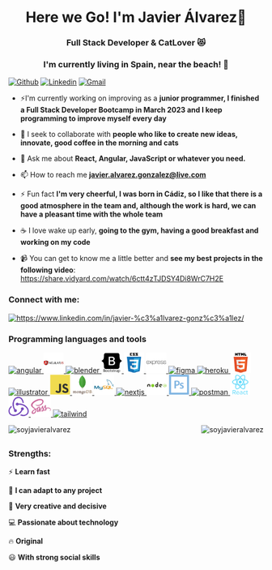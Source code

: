 <h1 align="center">Here we Go! I'm Javier Álvarez🤙</h1>
<h3 align="center">Full Stack Developer & CatLover 😻</h3>
<h3 align="center">I'm currently living in Spain, near the beach! 🌊</h3>

[![Github](https://img.shields.io/badge/-Github-000?style=flat&logo=Github&logoColor=white)](https://github.com/Soyjavieralvarez)
[![Linkedin](https://img.shields.io/badge/-LinkedIn-blue?style=flat&logo=Linkedin&logoColor=white)](https://www.linkedin.com/in/javier-%C3%A1lvarez-gonz%C3%A1lez/)
[![Gmail](https://img.shields.io/badge/-Gmail-c14438?style=flat&logo=Gmail&logoColor=white)](mailto:javier.alvarez.gonzalez.com)

- ⚡I'm currently working on improving as a **junior programmer, I finished a Full Stack Developer Bootcamp in March 2023 and I keep programming to improve myself every day**

- 👯 I seek to collaborate with **people who like to create new ideas, innovate, good coffee in the morning and cats**

- 💬 Ask me about **React, Angular, JavaScript or whatever you need.**

- 📫 How to reach me **javier.alvarez.gonzalez@live.com**

- ⚡ Fun fact **I'm very cheerful, I was born in Cádiz, so I like that there is a good atmosphere in the team and, although the work is hard, we can have a pleasant time with the whole team**

- ☕ I love wake up early, **going to the gym, having a good breakfast and working on my code**

- 📹 You can get to know me a little better and **see my best projects in the following video**: https://share.vidyard.com/watch/6ctt4zTJDSY4Di8WrC7H2E

<h3 align="left">Connect with me:</h3>
<p align="left">
<a href="https://linkedin.com/in/https://www.linkedin.com/in/javier-%c3%a1lvarez-gonz%c3%a1lez/" target="blank"><img align="center" src="https://raw.githubusercontent.com/rahuldkjain/github-profile-readme-generator/master/src/images/icons/Social/linked-in-alt.svg" alt="https://www.linkedin.com/in/javier-%c3%a1lvarez-gonz%c3%a1lez/" height="30" width="40" /></a>
</p>

<h3 align="left">Programming languages and tools</h3>
<p align="left"> <a href="https://angular.io" target="_blank" rel="noreferrer"> <img src="https://angular.io/assets/images/logos/angular/angular.svg" alt="angular" width="40" height="40"/> </a> <a href="https://angular.io" target="_blank" rel="noreferrer"> <img src="https://raw.githubusercontent.com/devicons/devicon/master/icons/angularjs/angularjs-original-wordmark.svg" alt="angularjs" width="40" height="40"/> </a> <a href="https://www.blender.org/" target="_blank" rel="noreferrer"> <img src="https://download.blender.org/branding/community/blender_community_badge_white.svg" alt="blender" width="40" height="40"/> </a> <a href="https://getbootstrap.com" target="_blank" rel="noreferrer"> <img src="https://raw.githubusercontent.com/devicons/devicon/master/icons/bootstrap/bootstrap-plain-wordmark.svg" alt="bootstrap" width="40" height="40"/> </a> <a href="https://www.w3schools.com/css/" target="_blank" rel="noreferrer"> <img src="https://raw.githubusercontent.com/devicons/devicon/master/icons/css3/css3-original-wordmark.svg" alt="css3" width="40" height="40"/> </a> <a href="https://expressjs.com" target="_blank" rel="noreferrer"> <img src="https://raw.githubusercontent.com/devicons/devicon/master/icons/express/express-original-wordmark.svg" alt="express" width="40" height="40"/> </a> <a href="https://www.figma.com/" target="_blank" rel="noreferrer"> <img src="https://www.vectorlogo.zone/logos/figma/figma-icon.svg" alt="figma" width="40" height="40"/> </a> <a href="https://heroku.com" target="_blank" rel="noreferrer"> <img src="https://www.vectorlogo.zone/logos/heroku/heroku-icon.svg" alt="heroku" width="40" height="40"/> </a> <a href="https://www.w3.org/html/" target="_blank" rel="noreferrer"> <img src="https://raw.githubusercontent.com/devicons/devicon/master/icons/html5/html5-original-wordmark.svg" alt="html5" width="40" height="40"/> </a> <a href="https://www.adobe.com/in/products/illustrator.html" target="_blank" rel="noreferrer"> <img src="https://www.vectorlogo.zone/logos/adobe_illustrator/adobe_illustrator-icon.svg" alt="illustrator" width="40" height="40"/> </a> <a href="https://developer.mozilla.org/en-US/docs/Web/JavaScript" target="_blank" rel="noreferrer"> <img src="https://raw.githubusercontent.com/devicons/devicon/master/icons/javascript/javascript-original.svg" alt="javascript" width="40" height="40"/> </a> <a href="https://www.mongodb.com/" target="_blank" rel="noreferrer"> <img src="https://raw.githubusercontent.com/devicons/devicon/master/icons/mongodb/mongodb-original-wordmark.svg" alt="mongodb" width="40" height="40"/> </a> <a href="https://www.mysql.com/" target="_blank" rel="noreferrer"> <img src="https://raw.githubusercontent.com/devicons/devicon/master/icons/mysql/mysql-original-wordmark.svg" alt="mysql" width="40" height="40"/> </a> <a href="https://nextjs.org/" target="_blank" rel="noreferrer"> <img src="https://cdn.worldvectorlogo.com/logos/nextjs-2.svg" alt="nextjs" width="40" height="40"/> </a> <a href="https://nodejs.org" target="_blank" rel="noreferrer"> <img src="https://raw.githubusercontent.com/devicons/devicon/master/icons/nodejs/nodejs-original-wordmark.svg" alt="nodejs" width="40" height="40"/> </a> <a href="https://www.photoshop.com/en" target="_blank" rel="noreferrer"> <img src="https://raw.githubusercontent.com/devicons/devicon/master/icons/photoshop/photoshop-line.svg" alt="photoshop" width="40" height="40"/> </a> <a href="https://postman.com" target="_blank" rel="noreferrer"> <img src="https://www.vectorlogo.zone/logos/getpostman/getpostman-icon.svg" alt="postman" width="40" height="40"/> </a> <a href="https://reactjs.org/" target="_blank" rel="noreferrer"> <img src="https://raw.githubusercontent.com/devicons/devicon/master/icons/react/react-original-wordmark.svg" alt="react" width="40" height="40"/> </a> <a href="https://redux.js.org" target="_blank" rel="noreferrer"> <img src="https://raw.githubusercontent.com/devicons/devicon/master/icons/redux/redux-original.svg" alt="redux" width="40" height="40"/> </a> <a href="https://sass-lang.com" target="_blank" rel="noreferrer"> <img src="https://raw.githubusercontent.com/devicons/devicon/master/icons/sass/sass-original.svg" alt="sass" width="40" height="40"/> </a> <a href="https://tailwindcss.com/" target="_blank" rel="noreferrer"> <img src="https://www.vectorlogo.zone/logos/tailwindcss/tailwindcss-icon.svg" alt="tailwind" width="40" height="40"/> </a> <a href="https://www.typescriptlang.org/" target="_blank" rel="noreferrer"> </a> </p>

<p><img align="left" src="https://github-readme-stats.vercel.app/api/top-langs?username=soyjavieralvarez&show_icons=true&locale=en&layout=compact" alt="soyjavieralvarez" /></p>

<p>&nbsp;<img align="right" src="https://github-readme-stats.vercel.app/api?username=soyjavieralvarez&show_icons=true&locale=en" alt="soyjavieralvarez" /></p>

##





<h3 align="left">Strengths:</h3>

</a>
    <p width="30%" align="right">
        <p>⚡ <strong>Learn fast</strong></p>
        <p>🚀 <strong>I can adapt to any project</strong></p>
        <p>🧠 <strong>Very creative and decisive</strong></p>
        <p>💻 <strong>Passionate about technology</strong></p>
        <p>🔥 <strong>Original</strong></p>
        <p>😃 <strong>With strong social skills</strong></p>
    </p>
</p>
